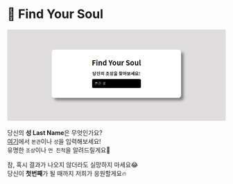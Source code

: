 # 👻 Find Your Soul
![FindYourSoul](/img/findYourSoulImg.png)
<br>

당신의 **성 Last Name**은 무엇인가요?  
[여기](https://happyhddey.github.io/findYourSoul/)에서 `본관`이나 `성`을 입력해보세요!  
유명한 `조상`이나 `먼 친척`을 알려드릴게요🧐
<br>

참, 혹시 결과가 나오지 않더라도 실망하지 마세요😂  
당신이 **첫번째**가 될 때까지 저희가 응원할게요🔥

